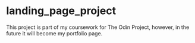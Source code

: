 # landing_page_project

This project is part of my coursework for The Odin Project, however, in the future it will become my portfolio page.
